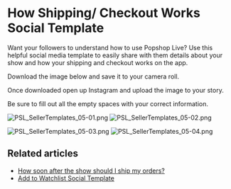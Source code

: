 # How Shipping/ Checkout Works Social Template

Want your followers to understand how to use Popshop Live? Use this helpful social media template to easily share with them details about your show and how your shipping and checkout works on the app.

Download the image below and save it to your camera roll.

Once downloaded open up Instagram and upload the image to your story.

Be sure to fill out all the empty spaces with your correct information.

![PSL\_SellerTemplates\_05-01.png](https://help.popshop.live/hc/article\_attachments/4405505294617/PSL\_SellerTemplates\_05-01.png) ![PSL\_SellerTemplates\_05-02.png](https://help.popshop.live/hc/article\_attachments/4405505294873/PSL\_SellerTemplates\_05-02.png)

![PSL\_SellerTemplates\_05-03.png](https://help.popshop.live/hc/article\_attachments/4405505295641/PSL\_SellerTemplates\_05-03.png) ![PSL\_SellerTemplates\_05-04.png](https://help.popshop.live/hc/article\_attachments/4405512375449/PSL\_SellerTemplates\_05-04.png)

## Related articles

* [How soon after the show should I ship my orders?](https://jamble.gitbook.io/popshop-live/shipping-purchases-and-pick-up/fulfillment-and-shipping/how-soon-after-the-show-should-i-ship-my-orders)
* [Add to Watchlist Social Template](https://jamble.gitbook.io/popshop-live/marketing/social-media-marketing/general-social-templates/add-to-watchlist-social-template)
